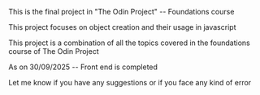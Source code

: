 This is the final project in "The Odin Project" -- Foundations course

This project focuses on object creation and their usage in javascript

This project is a combination of all the topics covered in the foundations course of The Odin Project

As on 30/09/2025 -- Front end is completed

Let me know if you have any suggestions or if you face any kind of error
